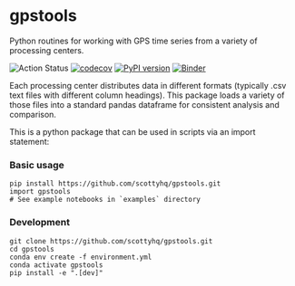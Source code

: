 # gpstools

Python routines for working with GPS time series from a variety of processing centers.

![Action Status](https://github.com/scottyhq/gpstools/workflows/CI/badge.svg)
[![codecov](https://codecov.io/gh/scottyhq/gpstools/branch/master/graph/badge.svg)](https://codecov.io/gh/scottyhq/gpstools)
[![PyPI version](https://badge.fury.io/py/gpstools.svg)](https://badge.fury.io/py/gpstools)
[![Binder](https://mybinder.org/badge_logo.svg)](https://mybinder.org/v2/gh/scottyhq/gpstools/binder?urlpath=lab)

Each processing center distributes data in different formats (typically .csv text files with different column headings). This package loads a variety of those files into a standard pandas dataframe for consistent analysis and comparison.

This is a python package that can be used in scripts via an import statement:

### Basic usage

```
pip install https://github.com/scottyhq/gpstools.git
import gpstools
# See example notebooks in `examples` directory
```



### Development

```
git clone https://github.com/scottyhq/gpstools.git
cd gpstools
conda env create -f environment.yml
conda activate gpstools
pip install -e ".[dev]"
```
